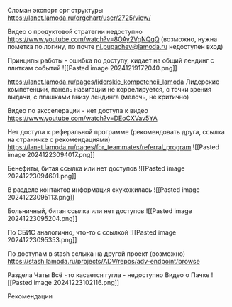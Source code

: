 Сломан экспорт орг структуры https://lanet.lamoda.ru/orgchart/user/2725/view/

Видео о продуктовой стратегии недоступно https://www.youtube.com/watch?v=8OAy2VgNQqQ
(возможно, нужна пометка по логину, по почте ni.pugachev@lamoda.ru недоступен вход)

Принципы работы - ошибка по доступу, кидает на общий лендинг с плиткам событий
![[Pasted image 20241219172040.png]]

https://lanet.lamoda.ru/pages/liderskie_kompetencii_lamoda
Лидерские компетенции, панель навигации не коррелируется, с точки зрения выдачи, с плашками внизу лендинга (мелочь, не критично)

Видео по аксселерации - нет доступа к видео
https://www.youtube.com/watch?v=DEoCXVav5YA

Нет доступа к реферальной программе (рекомендовать друга, ссылка на страничке с рекомендациями)
https://lanet.lamoda.ru/pages/for_teammates/referral_program
![[Pasted image 20241223094017.png]]

Бенефиты, битая ссылка или нет доступов
![[Pasted image 20241223094601.png]]

В разделе контактов информация скукожилась
![[Pasted image 20241223095113.png]]

Больничный, битая ссылка или нет доступов
![[Pasted image 20241223095204.png]]

По СБИС аналогично, что-то с ссылкой 
![[Pasted image 20241223095353.png]]

По доступам в stash сслыка на другой проект (возможно)
https://stash.lamoda.ru/projects/ADV/repos/adv-endpoint/browse

Раздела Чаты
Всё что касается гугла - недоступно
Видео о Пачке
![[Pasted image 20241223102116.png]]

Рекомендации

